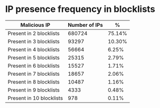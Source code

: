 # IP presence frequency in blocklists
| Malicious IP | Number of IPs | % |
|----|----|----|
| Present in 2 blocklists | 680724 | 75.14% |
| Present in 3 blocklists | 93297 | 10.30% |
| Present in 4 blocklists | 56664 | 6.25% |
| Present in 5 blocklists | 25315 | 2.79% |
| Present in 6 blocklists | 15527 | 1.71% |
| Present in 7 blocklists | 18657 | 2.06% |
| Present in 8 blocklists | 10487 | 1.16% |
| Present in 9 blocklists | 4333 | 0.48% |
| Present in 10 blocklists | 978 | 0.11% |
